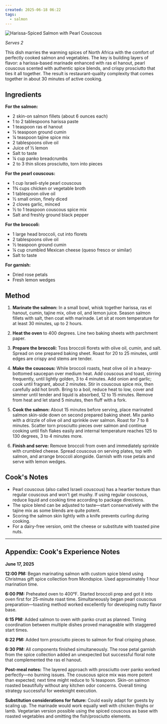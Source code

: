 ```yaml
---
created: 2025-06-18 06:22
tags:
  - salmon
---
```

![Harissa-Spiced Salmon with Pearl Couscous](SalmonPankoCouscous.jpeg)


_Serves 2_

This dish marries the warming spices of North Africa with the comfort of perfectly cooked salmon and vegetables. The key is building layers of flavor: a harissa-based marinade enhanced with ras el hanout, pearl couscous scented with authentic spice blends, and crispy prosciutto that ties it all together. The result is restaurant-quality complexity that comes together in about 30 minutes of active cooking.

## Ingredients

**For the salmon:**

- 2 skin-on salmon fillets (about 6 ounces each)
- 1 to 2 tablespoons harissa paste
- 1 teaspoon ras el hanout
- ½ teaspoon ground cumin
- ¼ teaspoon tajine spice mix
- 2 tablespoons olive oil
- Juice of ½ lemon
- Salt to taste
- ¼ cup panko breadcrumbs
- 2 to 3 thin slices prosciutto, torn into pieces

**For the pearl couscous:**

- 1 cup Israeli-style pearl couscous
- 1¾ cups chicken or vegetable broth
- 1 tablespoon olive oil
- ½ small onion, finely diced
- 2 cloves garlic, minced
- ½ to 1 teaspoon couscous spice mix
- Salt and freshly ground black pepper

**For the broccoli:**

- 1 large head broccoli, cut into florets
- 2 tablespoons olive oil
- ½ teaspoon ground cumin
- ¼ cup crumbled Mexican cheese (queso fresco or similar)
- Salt to taste

**For garnish:**

- Dried rose petals
- Fresh lemon wedges

## Method

1. **Marinate the salmon:** In a small bowl, whisk together harissa, ras el hanout, cumin, tajine mix, olive oil, and lemon juice. Season salmon fillets with salt, then coat with marinade. Let sit at room temperature for at least 30 minutes, up to 2 hours.
    
2. **Heat the oven** to 400 degrees. Line two baking sheets with parchment paper.
    
3. **Prepare the broccoli:** Toss broccoli florets with olive oil, cumin, and salt. Spread on one prepared baking sheet. Roast for 20 to 25 minutes, until edges are crispy and stems are tender.
    
4. **Make the couscous:** While broccoli roasts, heat olive oil in a heavy-bottomed saucepan over medium heat. Add couscous and toast, stirring frequently, until lightly golden, 3 to 4 minutes. Add onion and garlic; cook until fragrant, about 2 minutes. Stir in couscous spice mix, then carefully add hot broth. Bring to a boil, reduce heat to low, cover and simmer until tender and liquid is absorbed, 12 to 15 minutes. Remove from heat and let stand 5 minutes, then fluff with a fork.
    
5. **Cook the salmon:** About 15 minutes before serving, place marinated salmon skin-side down on second prepared baking sheet. Mix panko with a drizzle of olive oil and sprinkle over salmon. Roast for 7 to 8 minutes. Scatter torn prosciutto pieces over salmon and continue cooking until fish flakes easily and internal temperature reaches 125 to 130 degrees, 3 to 4 minutes more.
    
6. **Finish and serve:** Remove broccoli from oven and immediately sprinkle with crumbled cheese. Spread couscous on serving plates, top with salmon, and arrange broccoli alongside. Garnish with rose petals and serve with lemon wedges.
    

## Cook's Notes

- Pearl couscous (also called Israeli couscous) has a heartier texture than regular couscous and won't get mushy. If using regular couscous, reduce liquid and cooking time according to package directions.
- The spice blend can be adjusted to taste—start conservatively with the tajine mix as some blends are quite potent.
- Scoring the salmon skin lightly with a knife prevents curling during cooking.
- For a dairy-free version, omit the cheese or substitute with toasted pine nuts.

---

## Appendix: Cook's Experience Notes

**June 17, 2025**

**12:00 PM:** Began marinating salmon with custom spice blend using Christmas gift spice collection from Mondspice. Used approximately 1 hour marination time.

**6:00 PM:** Preheated oven to 400°F. Started broccoli prep and got it into oven first for 25-minute roast time. Simultaneously began pearl couscous preparation—toasting method worked excellently for developing nutty flavor base.

**6:15 PM:** Added salmon to oven with panko crust as planned. Timing coordination between multiple dishes proved manageable with staggered start times.

**6:22 PM:** Added torn prosciutto pieces to salmon for final crisping phase.

**6:30 PM:** All components finished simultaneously. The rose petal garnish from the spice collection added an unexpected but successful floral note that complemented the ras el hanout.

**Post-meal notes:** The layered approach with prosciutto over panko worked perfectly—no burning issues. The couscous spice mix was more potent than expected; next time might reduce to ¾ teaspoon. Skin-on salmon roasted beautifully without any kitchen odor concerns. Overall timing strategy successful for weeknight execution.

**Substitution considerations for future:** Could easily adapt for guests by scaling up. The marinade would work equally well with chicken thighs or lamb. Vegetarian version possible using the spiced couscous as base with roasted vegetables and omitting the fish/prosciutto elements.